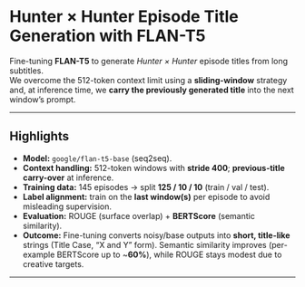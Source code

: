 # Hunter × Hunter Episode Title Generation with FLAN-T5

Fine-tuning **FLAN-T5** to generate *Hunter × Hunter* episode titles from long subtitles.  
We overcome the 512-token context limit using a **sliding-window** strategy and, at inference time, we **carry the previously generated title** into the next window’s prompt.

---

## Highlights
- **Model:** `google/flan-t5-base` (seq2seq).
- **Context handling:** 512-token windows with **stride 400**; **previous-title carry-over** at inference.
- **Training data:** 145 episodes → split **125 / 10 / 10** (train / val / test).
- **Label alignment:** train on the **last window(s)** per episode to avoid misleading supervision.
- **Evaluation:** ROUGE (surface overlap) + **BERTScore** (semantic similarity).
- **Outcome:** Fine-tuning converts noisy/base outputs into **short, title-like** strings (Title Case, “X and Y” form). Semantic similarity improves (per-example BERTScore up to ~**60%**), while ROUGE stays modest due to creative targets.

---


